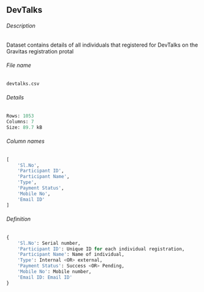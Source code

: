## DevTalks

###### Description
Dataset contains details of all individuals that registered for DevTalks on the Gravitas registration protal

###### File name
```py
devtalks.csv
```

###### Details
```py
Rows: 1053
Columns: 7
Size: 89.7 kB
```

###### Column names
```py
[
    'Sl.No', 
    'Participant ID', 
    'Participant Name', 
    'Type', 
    'Payment Status', 
    'Mobile No', 
    'Email ID'
]
```

###### Definition
```py
{
    'Sl.No': Serial number,
    'Participant ID': Unique ID for each individual registration, 
    'Participant Name': Name of individual, 
    'Type': Internal <OR> external, 
    'Payment Status': Success <OR> Pending, 
    'Mobile No': Mobile number, 
    'Email ID: Email ID'
}